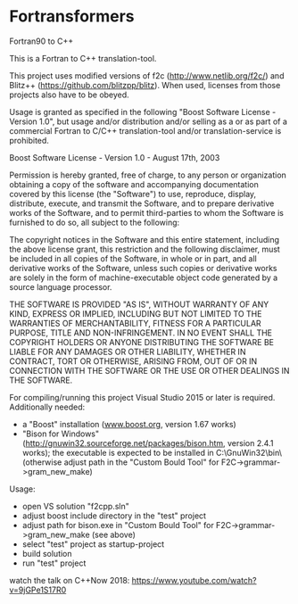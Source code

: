 # Fortransformers
Fortran90 to C++

This is a Fortran to C++ translation-tool.

This project uses modified versions of f2c (http://www.netlib.org/f2c/) and Blitz++ (https://github.com/blitzpp/blitz).
When used, licenses from those projects also have to be obeyed.

Usage is granted as specified in the following "Boost Software License - Version 1.0", but usage and/or distribution and/or selling as a or as part of a commercial Fortran to C/C++ translation-tool and/or translation-service is prohibited.


Boost Software License - Version 1.0 - August 17th, 2003

Permission is hereby granted, free of charge, to any person or organization
obtaining a copy of the software and accompanying documentation covered by
this license (the "Software") to use, reproduce, display, distribute,
execute, and transmit the Software, and to prepare derivative works of the
Software, and to permit third-parties to whom the Software is furnished to
do so, all subject to the following:

The copyright notices in the Software and this entire statement, including
the above license grant, this restriction and the following disclaimer,
must be included in all copies of the Software, in whole or in part, and
all derivative works of the Software, unless such copies or derivative
works are solely in the form of machine-executable object code generated by
a source language processor.

THE SOFTWARE IS PROVIDED "AS IS", WITHOUT WARRANTY OF ANY KIND, EXPRESS OR
IMPLIED, INCLUDING BUT NOT LIMITED TO THE WARRANTIES OF MERCHANTABILITY,
FITNESS FOR A PARTICULAR PURPOSE, TITLE AND NON-INFRINGEMENT. IN NO EVENT
SHALL THE COPYRIGHT HOLDERS OR ANYONE DISTRIBUTING THE SOFTWARE BE LIABLE
FOR ANY DAMAGES OR OTHER LIABILITY, WHETHER IN CONTRACT, TORT OR OTHERWISE,
ARISING FROM, OUT OF OR IN CONNECTION WITH THE SOFTWARE OR THE USE OR OTHER
DEALINGS IN THE SOFTWARE.




For compiling/running this project Visual Studio 2015 or later is required.
Additionally needed:
  - a "Boost" installation (www.boost.org, version 1.67 works)
  - "Bison for Windows" (http://gnuwin32.sourceforge.net/packages/bison.htm, version 2.4.1 works); the executable is expected to be installed in C:\GnuWin32\bin\ (otherwise adjust path in the "Custom Bould Tool" for F2C->grammar->gram_new_make)
  
Usage: 
  - open VS solution "f2cpp.sln"
  - adjust boost include directory in the "test" project
  - adjust path for bison.exe in "Custom Bould Tool" for F2C->grammar->gram_new_make (see above)
  - select "test" project as startup-project
  - build solution
  - run "test" project

watch the talk on C++Now 2018: https://www.youtube.com/watch?v=9jGPe1S17R0
